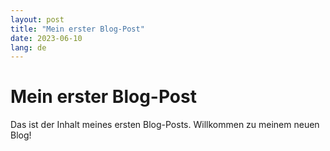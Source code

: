```yaml
---
layout: post
title: "Mein erster Blog-Post"
date: 2023-06-10
lang: de
---
```

# Mein erster Blog-Post

Das ist der Inhalt meines ersten Blog-Posts. Willkommen zu meinem neuen Blog!

